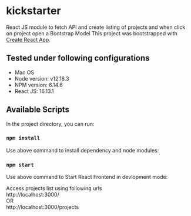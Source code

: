 # kickstarter
React JS module to fetch API and create listing of projects and when click on project open a Bootstrap Model
This project was bootstrapped with [Create React App](https://github.com/facebook/create-react-app).

## Tested under following configurations
- Mac OS
- Node version: v12.18.3
- NPM version:  6.14.6
- React JS: 16.13.1

## Available Scripts

In the project directory, you can run:


### `npm install`

Use above command to install dependency and node modules:<br />


### `npm start`

Use above command to Start React Frontend in devlopment mode:<br />

Access projects list using following urls<br/>
http://localhost:3000/<br/>
OR<br/>
http://localhost:3000/projects
